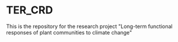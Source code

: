 # TER_CRD
This is the repository for the research project "Long-term functional responses of plant communities to climate change"   
